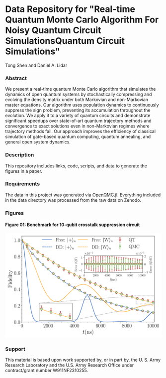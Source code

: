 # Data Repository for "Real-time Quantum Monte Carlo Algorithm For Noisy Quantum Circuit SimulationsQuantum Circuit Simulations"

Tong Shen and Daniel A. Lidar

### Abstract
We present a real-time quantum Monte Carlo algorithm that simulates the dynamics of open quantum systems by stochastically compressing and evolving the density matrix under both Markovian and non-Markovian master equations. Our algorithm uses population dynamics to continuously suppress the sign problem, preventing its accumulation throughout the evolution. We apply it to a variety of quantum circuits and demonstrate significant speedups over state-of-art quantum trajectory methods and convergence to exact solutions even in non-Markovian regimes where trajectory methods fail. Our approach improves the efficiency of classical simulation of gate-based quantum computing, quantum annealing, and general open system dynamics.

### Description
This repository includes links, code, scripts, and data to generate the figures in a paper.

### Requirements
The data in this project was generated via [OpenQMC.jl](https://github.com/USCqserver/OpenQMC.jl). Everything included in the data directory was processed from the raw data on Zenodo.

### Figures
#### Figure 01: Benchmark for 10-qubit crosstalk suppression circuit
![Component structure](./fig/crosstalk_benchmark_10qubit.svg)

### Support
This material is based upon work supported by, or in part by, the U. S. Army Research Laboratory and the U.S. Army Research Office under contract/grant number W911NF2310255.
